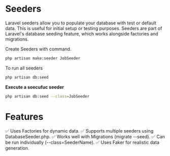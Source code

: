 # Seeders

Laravel seeders allow you to populate your database with test or default data.
This is useful for initial setup or testing purposes. Seeders are part of Laravel's database seeding feature, which works alongside factories and migrations.

Create Seeders with command.

```bash
php artisan make:seeder JobSeeder
```

To run all seeders

```bash
php artisan db:seed
```

**Execute a soecufuc seeder**

```bash
php artisan db:seed --class=JobSeeder
```

# Features

✅ Uses Factories for dynamic data.
✅ Supports multiple seeders using DatabaseSeeder.php.
✅ Works well with Migrations (migrate --seed).
✅ Can be run individually (--class=SeederName).
✅ Uses Faker for realistic data generation.
